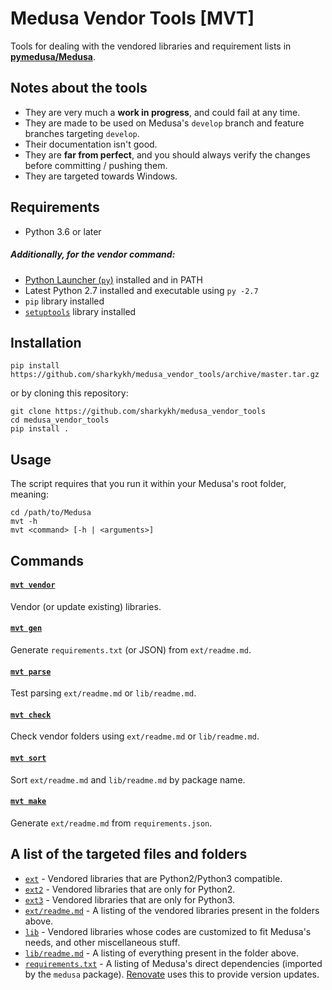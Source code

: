 # Medusa Vendor Tools [MVT]

Tools for dealing with the vendored libraries and requirement lists in [**pymedusa/Medusa**](https://github.com/pymedusa/Medusa).

## Notes about the tools
- They are very much a **work in progress**, and could fail at any time.
- They are made to be used on Medusa's `develop` branch and feature branches targeting `develop`.
- Their documentation isn't good.
- They are **far from perfect**, and you should always verify the changes before committing / pushing them.
- They are targeted towards Windows.

## Requirements
- Python 3.6 or later
##### Additionally, for the vendor command:
- [Python Launcher (`py`)](https://docs.python.org/3/using/windows.html#launcher) installed and in PATH
- Latest Python 2.7 installed and executable using `py -2.7`
- `pip` library installed
- [`setuptools`](https://pypi.org/project/setuptools) library installed

## Installation
```
pip install https://github.com/sharkykh/medusa_vendor_tools/archive/master.tar.gz
```
or by cloning this repository:
```
git clone https://github.com/sharkykh/medusa_vendor_tools
cd medusa_vendor_tools
pip install .
```

## Usage
The script requires that you run it within your Medusa's root folder, meaning:
```shell
cd /path/to/Medusa
mvt -h
mvt <command> [-h | <arguments>]
```

## Commands

#### [`mvt vendor`](/mvt/vendor.py)
Vendor (or update existing) libraries.

#### [`mvt gen`](/mvt/gen_req.py)
Generate `requirements.txt` (or JSON) from `ext/readme.md`.

#### [`mvt parse`](/mvt/parse.py)
Test parsing `ext/readme.md` or `lib/readme.md`.

#### [`mvt check`](/mvt/check.py)
Check vendor folders using `ext/readme.md` or `lib/readme.md`.

#### [`mvt sort`](/mvt/sort.py)
Sort `ext/readme.md` and `lib/readme.md` by package name.

#### [`mvt make`](/mvt/make_md.py)
Generate `ext/readme.md` from `requirements.json`.

## A list of the targeted files and folders
- [`ext`](https://github.com/pymedusa/Medusa/tree/develop/ext) - Vendored libraries that are Python2/Python3 compatible.
- [`ext2`](https://github.com/pymedusa/Medusa/tree/develop/ext2) - Vendored libraries that are only for Python2.
- [`ext3`](https://github.com/pymedusa/Medusa/tree/develop/ext3) - Vendored libraries that are only for Python3.
- [`ext/readme.md`](https://github.com/pymedusa/Medusa/blob/develop/ext/readme.md) - A listing of the vendored libraries present in the folders above.
- [`lib`](https://github.com/pymedusa/Medusa/blob/develop/lib) - Vendored libraries whose codes are customized to fit Medusa's needs, and other miscellaneous stuff.
- [`lib/readme.md`](https://github.com/pymedusa/Medusa/blob/develop/lib/readme.md) - A listing of everything present in the folder above.
- [`requirements.txt`](https://github.com/pymedusa/Medusa/blob/develop/requirements.txt) - A listing of Medusa's direct dependencies (imported by the `medusa` package). [Renovate](https://github.com/apps/renovate) uses this to provide version updates.
